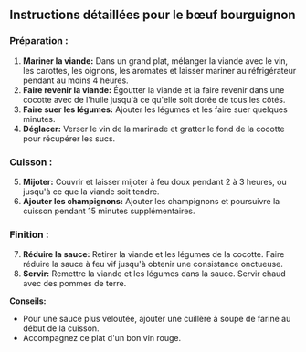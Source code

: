 ## Instructions détaillées pour le bœuf bourguignon

### Préparation :
1. **Mariner la viande:** Dans un grand plat, mélanger la viande avec le vin, les carottes, les oignons, les aromates et laisser mariner au réfrigérateur pendant au moins 4 heures.
2. **Faire revenir la viande:** Égoutter la viande et la faire revenir dans une cocotte avec de l'huile jusqu'à ce qu'elle soit dorée de tous les côtés.
3. **Faire suer les légumes:** Ajouter les légumes et les faire suer quelques minutes.
4. **Déglacer:** Verser le vin de la marinade et gratter le fond de la cocotte pour récupérer les sucs.

### Cuisson :
5. **Mijoter:** Couvrir et laisser mijoter à feu doux pendant 2 à 3 heures, ou jusqu'à ce que la viande soit tendre.
6. **Ajouter les champignons:** Ajouter les champignons et poursuivre la cuisson pendant 15 minutes supplémentaires.

### Finition :
7. **Réduire la sauce:** Retirer la viande et les légumes de la cocotte. Faire réduire la sauce à feu vif jusqu'à obtenir une consistance onctueuse.
8. **Servir:** Remettre la viande et les légumes dans la sauce. Servir chaud avec des pommes de terre.

**Conseils:**
* Pour une sauce plus veloutée, ajouter une cuillère à soupe de farine au début de la cuisson.
* Accompagnez ce plat d'un bon vin rouge.

